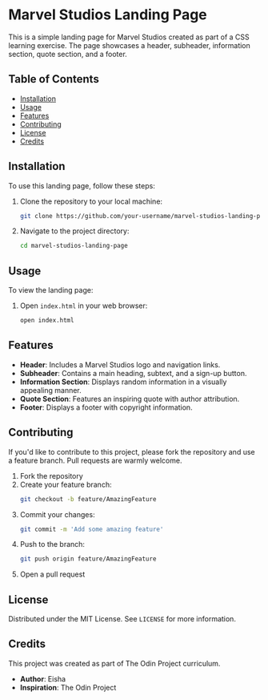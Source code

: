 # Marvel Studios Landing Page

This is a simple landing page for Marvel Studios created as part of a CSS learning exercise. The page showcases a header, subheader, information section, quote section, and a footer.

## Table of Contents
- [Installation](#installation)
- [Usage](#usage)
- [Features](#features)
- [Contributing](#contributing)
- [License](#license)
- [Credits](#credits)

## Installation

To use this landing page, follow these steps:

1. Clone the repository to your local machine:
    ```bash
    git clone https://github.com/your-username/marvel-studios-landing-page.git
    ```
2. Navigate to the project directory:
    ```bash
    cd marvel-studios-landing-page
    ```

## Usage

To view the landing page:

1. Open `index.html` in your web browser:
    ```bash
    open index.html
    ```

## Features

- **Header**: Includes a Marvel Studios logo and navigation links.
- **Subheader**: Contains a main heading, subtext, and a sign-up button.
- **Information Section**: Displays random information in a visually appealing manner.
- **Quote Section**: Features an inspiring quote with author attribution.
- **Footer**: Displays a footer with copyright information.

## Contributing

If you'd like to contribute to this project, please fork the repository and use a feature branch. Pull requests are warmly welcome.

1. Fork the repository
2. Create your feature branch:
    ```bash
    git checkout -b feature/AmazingFeature
    ```
3. Commit your changes:
    ```bash
    git commit -m 'Add some amazing feature'
    ```
4. Push to the branch:
    ```bash
    git push origin feature/AmazingFeature
    ```
5. Open a pull request

## License

Distributed under the MIT License. See `LICENSE` for more information.

## Credits

This project was created as part of The Odin Project curriculum.

- **Author**: Eisha
- **Inspiration**: The Odin Project

